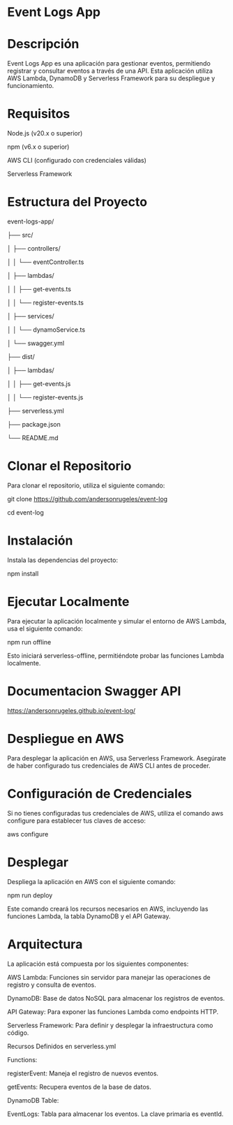# Event Logs App

# Descripción

Event Logs App es una aplicación para gestionar eventos, permitiendo registrar y consultar eventos a través de una API. Esta aplicación utiliza AWS Lambda, DynamoDB y Serverless Framework para su despliegue y funcionamiento.

# Requisitos

Node.js (v20.x o superior)

npm (v6.x o superior)

AWS CLI (configurado con credenciales válidas)

Serverless Framework

# Estructura del Proyecto
event-logs-app/

├── src/

│   ├── controllers/

│   │   └── eventController.ts

│   ├── lambdas/

│   │   ├── get-events.ts

│   │   └── register-events.ts

│   ├── services/

│   │   └── dynamoService.ts

│   └── swagger.yml

├── dist/

│   ├── lambdas/

│   │   ├── get-events.js

│   │   └── register-events.js

├── serverless.yml

├── package.json

└── README.md

# Clonar el Repositorio
Para clonar el repositorio, utiliza el siguiente comando:

git clone https://github.com/andersonrugeles/event-log

cd event-log


# Instalación
Instala las dependencias del proyecto:

npm install


# Ejecutar Localmente
Para ejecutar la aplicación localmente y simular el entorno de AWS Lambda, usa el siguiente comando:

npm run offline

Esto iniciará serverless-offline, permitiéndote probar las funciones Lambda localmente.

# Documentacion Swagger API

https://andersonrugeles.github.io/event-log/

# Despliegue en AWS
Para desplegar la aplicación en AWS, usa Serverless Framework. Asegúrate de haber configurado tus credenciales de AWS CLI antes de proceder.

# Configuración de Credenciales
Si no tienes configuradas tus credenciales de AWS, utiliza el comando aws configure para establecer tus claves de acceso:

aws configure

# Desplegar
Despliega la aplicación en AWS con el siguiente comando:

npm run deploy

Este comando creará los recursos necesarios en AWS, incluyendo las funciones Lambda, la tabla DynamoDB y el API Gateway.

# Arquitectura
La aplicación está compuesta por los siguientes componentes:

AWS Lambda: Funciones sin servidor para manejar las operaciones de registro y consulta de eventos.

DynamoDB: Base de datos NoSQL para almacenar los registros de eventos.

API Gateway: Para exponer las funciones Lambda como endpoints HTTP.

Serverless Framework: Para definir y desplegar la infraestructura como código.

Recursos Definidos en serverless.yml

Functions:

registerEvent: Maneja el registro de nuevos eventos.

getEvents: Recupera eventos de la base de datos.

DynamoDB Table:

EventLogs: Tabla para almacenar los eventos. La clave primaria es eventId.
